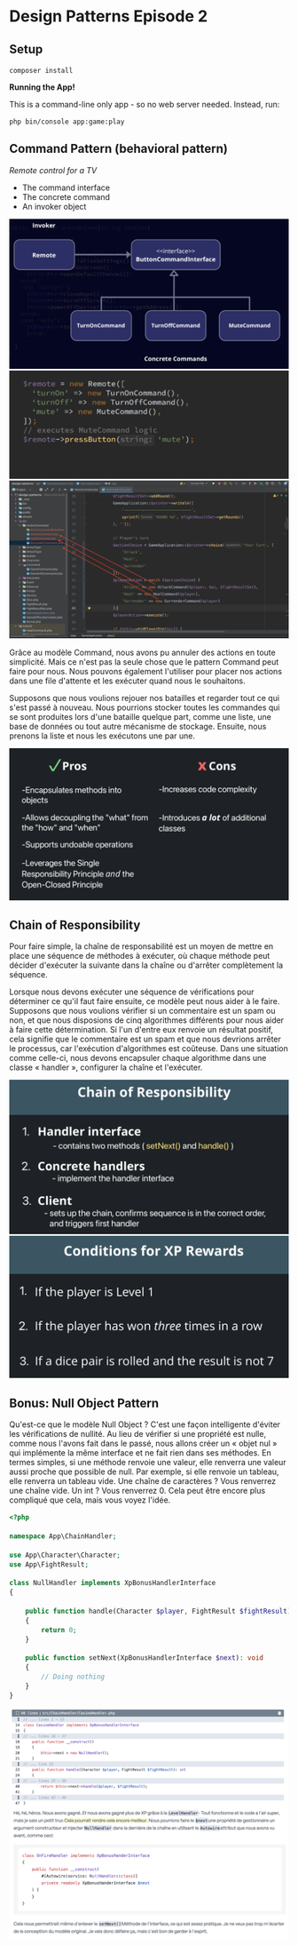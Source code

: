 # Design Patterns Episode 2

## Setup

```
composer install
```

**Running the App!**

This is a command-line only app - so no web server needed. Instead, run:

```
php bin/console app:game:play
```

## Command Pattern (behavioral pattern)

*Remote control for a TV*

- The command interface
- The concrete command
- An invoker object

![01.png](docs/01.png)
![02.png](docs/02.png)
![03.png](docs/03.png)

Grâce au modèle Command, nous avons pu annuler des actions en toute simplicité. Mais ce n'est pas la seule chose que le pattern Command peut faire pour nous. Nous pouvons également l'utiliser pour placer nos actions dans une file d'attente et les exécuter quand nous le souhaitons.

Supposons que nous voulions rejouer nos batailles et regarder tout ce qui s'est passé à nouveau. Nous pourrions stocker toutes les commandes qui se sont produites lors d'une bataille quelque part, comme une liste, une base de données ou tout autre mécanisme de stockage. Ensuite, nous prenons la liste et nous les exécutons une par une.

![04.png](docs/04.png)

## Chain of Responsibility


Pour faire simple, la chaîne de responsabilité est un moyen de mettre en place une séquence de méthodes à exécuter, où chaque méthode peut décider d'exécuter la suivante dans la chaîne ou d'arrêter complètement la séquence.

Lorsque nous devons exécuter une séquence de vérifications pour déterminer ce qu'il faut faire ensuite, ce modèle peut nous aider à le faire. Supposons que nous voulions vérifier si un commentaire est un spam ou non, et que nous disposions de cinq algorithmes différents pour nous aider à faire cette détermination. Si l'un d'entre eux renvoie un résultat positif, cela signifie que le commentaire est un spam et que nous devrions arrêter le processus, car l'exécution d'algorithmes est coûteuse. Dans une situation comme celle-ci, nous devons encapsuler chaque algorithme dans une classe « handler », configurer la chaîne et l'exécuter.

![05.png](docs/05.png)
![06.png](docs/06.png)

## Bonus: Null Object Pattern

Qu'est-ce que le modèle Null Object ? C'est une façon intelligente d'éviter les vérifications de nullité. Au lieu de vérifier si une propriété est nulle, comme nous l'avons fait dans le passé, nous allons créer un « objet nul » qui implémente la même interface et ne fait rien dans ses méthodes. En termes simples, si une méthode renvoie une valeur, elle renverra une valeur aussi proche que possible de null. Par exemple, si elle renvoie un tableau, elle renverra un tableau vide. Une chaîne de caractères ? Vous renverrez une chaîne vide. Un int ? Vous renverrez 0. Cela peut être encore plus compliqué que cela, mais vous voyez l'idée.

```php
<?php

namespace App\ChainHandler;

use App\Character\Character;
use App\FightResult;

class NullHandler implements XpBonusHandlerInterface
{

    public function handle(Character $player, FightResult $fightResult): int
    {
        return 0;
    }

    public function setNext(XpBonusHandlerInterface $next): void
    {
        // Doing nothing
    }
}
```

![07.png](docs/07.png)
![08.png](docs/08.png)
